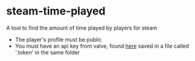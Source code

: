 # steam-time-played

A tool to find the amount of time played by players for steam

- The player's profile must be public
- You must have an api key from valve, found [here](https://steamcommunity.com/dev/apikey) saved in a file called '.token' in the same folder
